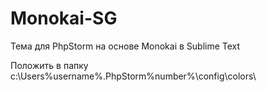# Monokai-SG
Тема для PhpStorm на основе Monokai в Sublime Text

Положить в папку c:\Users\%username%\.PhpStorm%number%\config\colors\